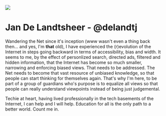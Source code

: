 ![](threefold__jan.jpg  )

# Jan De Landtsheer - @delandtj

Wandering the Net since it's inception (www wasn't even a thing back then... and yes, I'm __that__ old), I have experienced the (r)evolution of the Internet in steps going backward in terms of accessibility, bias and width. It seems to me, by the effect of personlized search, directed ads, filtered and hidden information, that the Internet has become so much smaller, narrowing and enforcing biased views. That needs to be addressed. The Net needs to become that vast resource of unbiased knowledge, so that people can start thinking for themselves again.
That's why I'm here, to be part of a group of guardians who's purpose is to equalize all views so that people can really understand viewpoints instead of being just judgemental.

Techie at heart, having lived professionally in the tech basements of the Internet, I can help and I will help. Education for all is the only path to a better world. Count me in. 